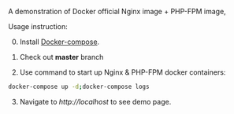A demonstration of Docker official Nginx image + PHP-FPM image,

Usage instruction:

0. Install [Docker-compose](https://docs.docker.com/compose/).

1. Check out **master** branch

2. Use command to start up Nginx & PHP-FPM docker containers:
````Bash
docker-compose up -d;docker-compose logs
````

3. Navigate to *http://localhost* to see demo page.

